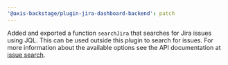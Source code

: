 ```yaml
---
'@axis-backstage/plugin-jira-dashboard-backend': patch
---
```


Added and exported a function `searchJira` that searches for Jira issues using
JQL. This can be used outside this plugin to search for issues. For more information about the available options see the API documentation at
[issue search](https://developer.atlassian.com/cloud/jira/platform/rest/v2/api-group-issue-search/#api-rest-api-2-search-post).
